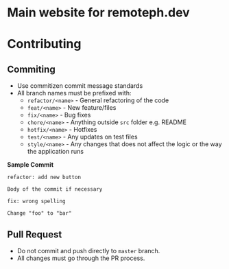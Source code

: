 # Main website for remoteph.dev

# Contributing

## Commiting
- Use commitizen commit message standards
- All branch names must be prefixed with:
  - `refactor/<name>` - General refactoring of the code
  - `feat/<name>` - New feature/files
  - `fix/<name>` - Bug fixes
  - `chore/<name>` - Anything outside `src` folder e.g. README
  - `hotfix/<name>` - Hotfixes
  - `test/<name>` - Any updates on test files
  - `style/<name>` - Any changes that does not affect the logic or the way the application runs

**Sample Commit**

```
refactor: add new button

Body of the commit if necessary
```

```
fix: wrong spelling

Change "foo" to "bar"
```

## Pull Request
- Do not commit and push directly to `master` branch.
- All changes must go through the PR process.